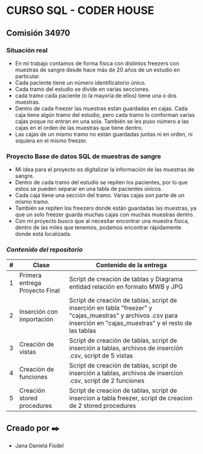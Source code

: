 # CURSO SQL - CODER HOUSE

## Comisión 34970

### Situación real
- En mi trabajo contamos de forma física con distintos freezers con muestras de sangre desde hace más de 20 años de un estudio en particular.
- Cada paciente tiene un número identificatorio único.
- Cada tramo del estudio se divide en varias secciones.
- cada tramo cada paciente (o la mayoría de ellos) tiene una o dos muestras.
- Dentro de cada freezer las muestras están guardadas en cajas. Cada caja tiene algún tramo del estudio, pero cada tramo lo conforman varias cajas poque no entran en una sola. También se les puso número a las cajas en el orden de las muestras que tiene dentro.
- Las cajas de un mismo tramo no están guardadas juntas ni en orden, ni siquiera en el mismo freezer.

### Proyecto Base de datos SQL de muestras de sangre
- Mi idea para el proyecto es digitalizar la información de las muestras de sangre.
- Dentro de cada tramo del estudio se repiten los pacientes, por lo que estos se pueden separar en una tabla de pacientes únicos.
- Cada caja tiene una sección del tramo. Varias cajas son parte de un mismo tramo.
- También se repiten los freezers donde están guardadas las muestras, ya que un solo freezer guarda muchas cajas con muchas muestras dentro.
- Con mi proyecto busco que al necesitar encontrar una muestra física, dentro de las miles que tenemos, podamos encontrar rápidamente donde está localizada.

### _Contenido del repositorio_
| # | Clase | Contenido de la entrega | 
| -------- | ---------| ---------|
|1| Primera entrega Proyecto Final | Script de creación de tablas y Diagrama entidad relación en formato MWB y JPG
|2| Inserción con importación | Script de creación de tablas, script de inserción en tabla "freezer" y "cajas_muestras" y archivos .csv para inserción en "cajas_muestras" y el resto de las tablas
|3| Creación de vistas | Script de creación de tablas, script de inserción a tablas, archivos de inserción .csv, script de 5 vistas
|4| Creación de funciones | Script de creación de tablas, script de inserción a tablas, archivos de insercion .csv, script de 2 funciones
|5|  Creación stored procedures | Script de creacion de tablas, script de insercion a tabla freezer, script de creacion de 2 stored procedures



## Creado por ✒️
- Jana Daniela Fisdel